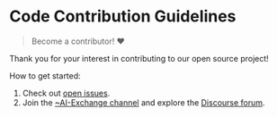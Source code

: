 # Code Contribution Guidelines

> Become a contributor! ❤️

Thank you for your interest in contributing to our open source project!

How to get started:

1. Check out [open issues](https://github.com/mattermost/openops/issues).
1. Join the [~AI-Exchange channel](https://community.mattermost.com/core/channels/ai-exchange) and explore the [Discourse forum](https://forum.mattermost.com/c/openops-ai/40).
